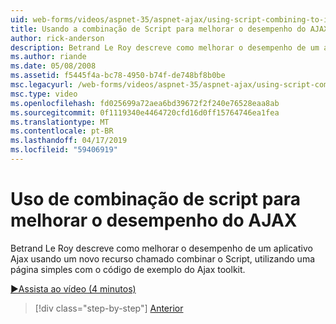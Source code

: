 ```yaml
---
uid: web-forms/videos/aspnet-35/aspnet-ajax/using-script-combining-to-improve-ajax-performance
title: Usando a combinação de Script para melhorar o desempenho do AJAX | Microsoft Docs
author: rick-anderson
description: Betrand Le Roy descreve como melhorar o desempenho de um aplicativo Ajax usando um novo recurso chamado combinar o Script, utilizando uma página simples com samp...
ms.author: riande
ms.date: 05/08/2008
ms.assetid: f5445f4a-bc78-4950-b74f-de748bf8b0be
msc.legacyurl: /web-forms/videos/aspnet-35/aspnet-ajax/using-script-combining-to-improve-ajax-performance
msc.type: video
ms.openlocfilehash: fd025699a72aea6bd39672f2f240e76528eaa8ab
ms.sourcegitcommit: 0f1119340e4464720cfd16d0ff15764746ea1fea
ms.translationtype: MT
ms.contentlocale: pt-BR
ms.lasthandoff: 04/17/2019
ms.locfileid: "59406919"
---
```

# <a name="using-script-combining-to-improve-ajax-performance"></a>Uso de combinação de script para melhorar o desempenho do AJAX

Betrand Le Roy descreve como melhorar o desempenho de um aplicativo Ajax usando um novo recurso chamado combinar o Script, utilizando uma página simples com o código de exemplo do Ajax toolkit.

[&#9654;Assista ao vídeo (4 minutos)](https://channel9.msdn.com/Blogs/ASP-NET-Site-Videos/using-script-combining-to-improve-ajax-performance)

> [!div class="step-by-step"]
> [Anterior](introduction-to-aspnet-ajax-history.md)
